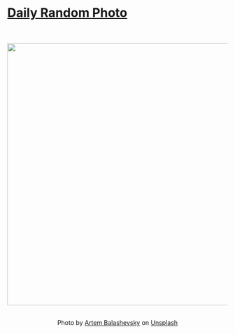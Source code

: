 # [Daily Random Photo](https://www.dailyrandomphoto.com/)

<div align="center">
  <br>
  <br>
  <a href="https://www.dailyrandomphoto.com/p/2025/2025-07-26/"><img src="https://images.unsplash.com/photo-1751654554623-d20bee6c3090?crop=entropy&cs=tinysrgb&fit=max&fm=jpg&ixid=M3w3NzUwOHwwfDF8cmFuZG9tfHx8fHx8fHx8MTc1MzQ5MTA1Mnw&ixlib=rb-4.1.0&q=80&w=1080" width="600px"></a>
  <br>
  <br>
  <p class="has-text-grey">Photo by <a href="https://unsplash.com/@abalashevsky?utm_source=Daily%20Random%20Photo&amp;utm_medium=referral" target="_blank" rel="noopener noreferrer">Artem Balashevsky</a> on <a href="https://unsplash.com/photos/blue-flowers-bloom-amidst-the-tall-grass-VkirwC2YH50?utm_source=Daily%20Random%20Photo&amp;utm_medium=referral" target="_blank" rel="noopener noreferrer">Unsplash</a></p>
</div>

